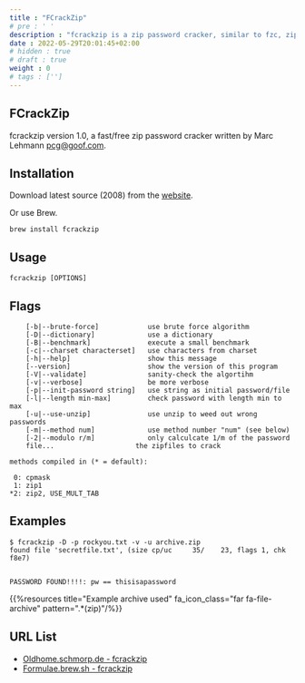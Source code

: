 ```yaml
---
title : "FCrackZip"
# pre : ' '
description : "fcrackzip is a zip password cracker, similar to fzc, zipcrack and others."
date : 2022-05-29T20:01:45+02:00
# hidden : true
# draft : true
weight : 0
# tags : ['']
---
```


## FCrackZip

fcrackzip version 1.0, a fast/free zip password cracker written by Marc Lehmann <pcg@goof.com>.

## Installation

Download latest source (2008) from the [website](http://oldhome.schmorp.de/marc/fcrackzip.html).

Or use Brew.

```plain
brew install fcrackzip
```

## Usage

```plain
fcrackzip [OPTIONS]
```

## Flags

```plain
    [-b|--brute-force]            use brute force algorithm
    [-D|--dictionary]             use a dictionary
    [-B|--benchmark]              execute a small benchmark
    [-c|--charset characterset]   use characters from charset
    [-h|--help]                   show this message
    [--version]                   show the version of this program
    [-V|--validate]               sanity-check the algortihm
    [-v|--verbose]                be more verbose
    [-p|--init-password string]   use string as initial password/file
    [-l|--length min-max]         check password with length min to max
    [-u|--use-unzip]              use unzip to weed out wrong passwords
    [-m|--method num]             use method number "num" (see below)
    [-2|--modulo r/m]             only calculcate 1/m of the password
    file...                    the zipfiles to crack

methods compiled in (* = default):

 0: cpmask
 1: zip1
*2: zip2, USE_MULT_TAB
```

## Examples

```plain
$ fcrackzip -D -p rockyou.txt -v -u archive.zip
found file 'secretfile.txt', (size cp/uc     35/    23, flags 1, chk f8e7)


PASSWORD FOUND!!!!: pw == thisisapassword
```

{{%resources title="Example archive used" fa_icon_class="far fa-file-archive" pattern=".*(zip)"/%}}

## URL List

- [Oldhome.schmorp.de - fcrackzip](http://oldhome.schmorp.de/marc/fcrackzip.html)
- [Formulae.brew.sh - fcrackzip](https://formulae.brew.sh/formula/fcrackzip#default)

